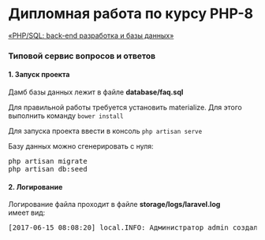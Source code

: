 # Дипломная работа по курсу PHP-8
<a href="http://netology.ru/programs/php-sql">«PHP/SQL: back-end разработка и базы данных»</a>
<h3>Типовой сервис вопросов и ответов</h3>


<h4>1. Запуск проекта</h4>
Дамб базы данных лежит в файле <strong>database/faq.sql</strong>
<p>
 Для правильной работы требуется установить materialize. Для этого выполнить команду <code>bower install</code>
</p>
<p>
Для запуска проекта ввести в консоль <code>php artisan serve</code>
</p>
Базу данных можно сгенерировать с нуля:
<pre>
php artisan migrate
php artisan db:seed
</pre>

<h4>2. Логирование</h4>

Логирование файла проходит в файле <strong>storage/logs/laravel.log</strong> <br>
имеет вид:
<pre>
[2017-06-15 08:08:20] local.INFO: Администратор admin создал рубрику "Вопросы по php  2" (3)  
</pre>
